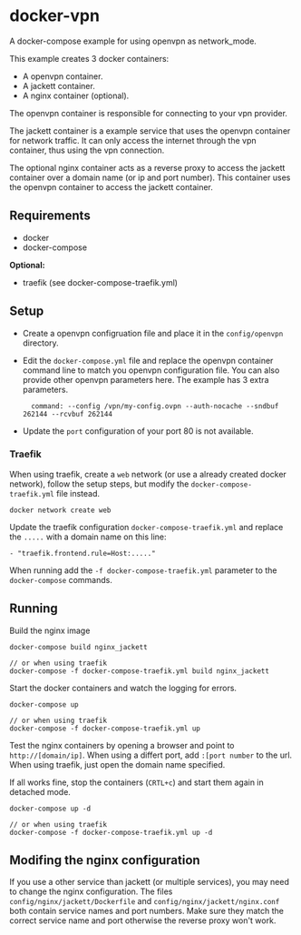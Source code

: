# docker-vpn

A docker-compose example for using openvpn as network_mode.

This example creates 3 docker containers:

* A openvpn container.
* A jackett container. 
* A nginx container (optional).

The openvpn container is responsible for connecting to your vpn provider.

The jackett container is a example service that uses the openvpn container for network traffic. It can only access the internet through the vpn container, thus using the vpn connection.

The optional nginx container acts as a reverse proxy to access the jackett container over a domain name (or ip and port number). This container uses the openvpn container to access the jackett container.

## Requirements

- docker
- docker-compose

**Optional:**

- traefik (see docker-compose-traefik.yml)

## Setup

- Create a openvpn configruation file and place it in the `config/openvpn` directory.
- Edit the `docker-compose.yml` file and replace the openvpn container command line to match you openvpn configuration file. You can also provide other openvpn parameters here. The example has 3 extra parameters.

		command: --config /vpn/my-config.ovpn --auth-nocache --sndbuf 262144 --rcvbuf 262144

- Update the `port` configuration of your port 80 is not available.

### Traefik

When using traefik, create a `web` network (or use a already created docker network), follow the setup steps, but modify the `docker-compose-traefik.yml` file instead.

	docker network create web
		
Update the traefik configuration `docker-compose-traefik.yml` and replace the `.....` with a domain name on this line:

    - "traefik.frontend.rule=Host:....."
		
When running add the `-f docker-compose-traefik.yml` parameter to the `docker-compose` commands.

## Running

Build the nginx image

	docker-compose build nginx_jackett
	
	// or when using traefik
	docker-compose -f docker-compose-traefik.yml build nginx_jackett
		 
Start the docker containers and watch the logging for errors.

	docker-compose up
	
	// or when using traefik
	docker-compose -f docker-compose-traefik.yml up

Test the nginx containers by opening a browser and point to `http://[domain/ip]`. When using a differt port, add `:[port number` to the url. When using traefik, just open the domain name specified.

If all works fine, stop the containers (`CRTL+c`) and start them again in detached mode.

	docker-compose up -d
	
	// or when using traefik
	docker-compose -f docker-compose-traefik.yml up -d

## Modifing the nginx configuration

If you use a other service than jackett (or multiple services), you may need to change the nginx configuration. The files `config/nginx/jackett/Dockerfile` and `config/nginx/jackett/nginx.conf` both contain service names and port numbers. Make sure they match the correct service name and port otherwise the reverse proxy won't work.

